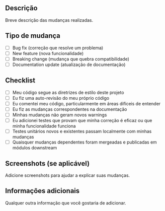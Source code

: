 ## Descrição
Breve descrição das mudanças realizadas.

## Tipo de mudança
- [ ] Bug fix (correção que resolve um problema)
- [ ] New feature (nova funcionalidade)
- [ ] Breaking change (mudança que quebra compatibilidade)
- [ ] Documentation update (atualização de documentação)

## Checklist
- [ ] Meu código segue as diretrizes de estilo deste projeto
- [ ] Eu fiz uma auto-revisão do meu próprio código
- [ ] Eu comentei meu código, particularmente em áreas difíceis de entender
- [ ] Eu fiz as mudanças correspondentes na documentação
- [ ] Minhas mudanças não geram novos warnings
- [ ] Eu adicionei testes que provam que minha correção é eficaz ou que minha funcionalidade funciona
- [ ] Testes unitários novos e existentes passam localmente com minhas mudanças
- [ ] Quaisquer mudanças dependentes foram mergeadas e publicadas em módulos downstream

## Screenshots (se aplicável)
Adicione screenshots para ajudar a explicar suas mudanças.

## Informações adicionais
Qualquer outra informação que você gostaria de adicionar. 